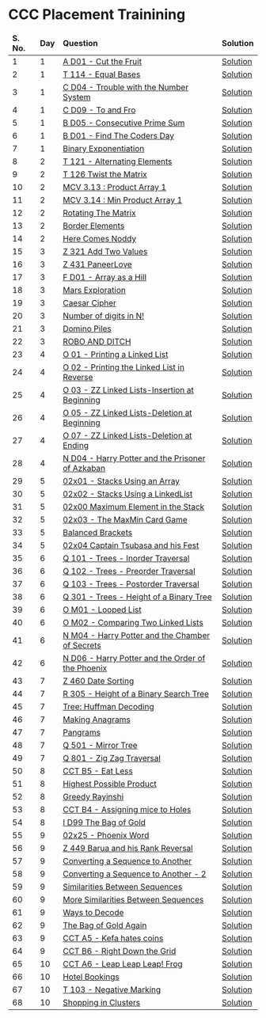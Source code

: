 # CCC Placement Trainining

<table>
    <thead>
        <tr>
            <td><b>S. No.</b></td>
            <td><b>Day</b></td>
            <td><b>Question</b></td>
            <td><b>Solution</b></td>
        </tr>
    </thead>
    <tbody>
        <tr>
            <td>1</td>
            <td>1</td>
            <td> <a href="Day_01/01_A_D01_Cut_the_Fruit"> A D01 - Cut the Fruit </a> </td>
            <td> <a href="Day_01/01_A_D01_Cut_the_Fruit/solution.c"> Solution </a> </td>
        </tr>
        <tr>
            <td>2</td>
            <td>1</td>
            <td> <a href="Day_01/02_T_114_Equal_Bases"> T 114 - Equal Bases </a> </td>
            <td> <a href="Day_01/02_T_114_Equal_Bases/solution.c"> Solution </a> </td>
        </tr>
        <tr>
            <td>3</td>
            <td>1</td>
            <td> <a href="Day_01/03_C_D04_Trouble_with_the_Number_System"> C D04 - Trouble with the Number System </a> </td>
            <td> <a href="Day_01/03_C_D04_Trouble_with_the_Number_System/solution.c"> Solution </a> </td>
        </tr>
        <tr>
            <td>4</td>
            <td>1</td>
            <td> <a href="Day_01/04_C_D09_To_and_Fro"> C D09 - To and Fro </a> </td>
            <td> <a href="Day_01/04_C_D09_To_and_Fro/solution.c"> Solution </a> </td>
        </tr>
        <tr>
            <td>5</td>
            <td>1</td>
            <td> <a href="Day_01/05_B_D05_Consecutive_Prime_Sum"> B D05 - Consecutive Prime Sum </a> </td>
            <td> <a href="Day_01/05_B_D05_Consecutive_Prime_Sum/solution.c"> Solution </a> </td>
        </tr>
        <tr>
            <td>6</td>
            <td>1</td>
            <td> <a href="Day_01/06_B_D01_Find_The_Coders_Day"> B D01 - Find The Coders Day </a> </td>
            <td> <a href="Day_01/06_B_D01_Find_The_Coders_Day/solution.c"> Solution </a> </td>
        </tr>
        <tr>
            <td>7</td>
            <td>1</td>
            <td> <a href="Day_01/07_Binary_Exponentiation"> Binary Exponentiation </a> </td>
            <td> <a href="Day_01/07_Binary_Exponentiation/solution.c"> Solution </a> </td>
        </tr>
        <tr>
            <td>8</td>
            <td>2</td>
            <td> <a href="Day_02/01_T_121_Alternating_Elements"> T 121 - Alternating Elements </a> </td>
            <td> <a href="Day_02/01_T_121_Alternating_Elements/solution.c"> Solution </a> </td>
        </tr>
        <tr>
            <td>9</td>
            <td>2</td>
            <td> <a href="Day_02/02_T_126_Twist_the_Matrix"> T 126 Twist the Matrix </a> </td>
            <td> <a href="Day_02/02_T_126_Twist_the_Matrix/solution.c"> Solution </a> </td>
        </tr>
        <tr>
            <td>10</td>
            <td>2</td>
            <td> <a href="Day_02/03_MCV_3_13_Product_Array_1"> MCV 3.13 : Product Array 1 </a> </td>
            <td> <a href="Day_02/03_MCV_3_13_Product_Array_1/solution.c"> Solution </a> </td>
        </tr>
        <tr>
            <td>11</td>
            <td>2</td>
            <td> <a href="Day_02/04_MCV_3_14_Min_Product_Array_1"> MCV 3.14 : Min Product Array 1 </a> </td>
            <td> <a href="Day_02/04_MCV_3_14_Min_Product_Array_1/solution.c"> Solution </a> </td>
        </tr>
        <tr>
            <td>12</td>
            <td>2</td>
            <td> <a href="Day_02/05_Rotating_The_Matrix"> Rotating The Matrix </a> </td>
            <td> <a href="Day_02/05_Rotating_The_Matrix/solution.c"> Solution </a> </td>
        </tr>
        <tr>
            <td>13</td>
            <td>2</td>
            <td> <a href="Day_02/06_Border_Elements"> Border Elements </a> </td>
            <td> <a href="Day_02/06_Border_Elements/solution.c"> Solution </a> </td>
        </tr>
        <tr>
            <td>14</td>
            <td>2</td>
            <td> <a href="Day_02/07_Here_Comes_Noddy"> Here Comes Noddy </a> </td>
            <td> <a href="Day_02/07_Here_Comes_Noddy/solution.c"> Solution </a> </td>
        </tr>
        <tr>
            <td>15</td>
            <td>3</td>
            <td> <a href="Day_03/01_Z_321_Add_Two_Values"> Z 321 Add Two Values </a> </td>
            <td> <a href="Day_03/01_Z_321_Add_Two_Values/solution.c"> Solution </a> </td>
        </tr>
        <tr>
            <td>16</td>
            <td>3</td>
            <td> <a href="Day_03/02_Z_431_PaneerLove"> Z 431 PaneerLove </a> </td>
            <td> <a href="Day_03/02_Z_431_PaneerLove/solution.c"> Solution </a> </td>
        </tr>
        <tr>
            <td>17</td>
            <td>3</td>
            <td> <a href="Day_03/03_F_D01_Array_as_a_Hill"> F D01 - Array as a Hill </a> </td>
            <td> <a href="Day_03/03_F_D01_Array_as_a_Hill/solution.c"> Solution </a> </td>
        </tr>
        <tr>
            <td>18</td>
            <td>3</td>
            <td> <a href="Day_03/04_Mars_Exploration"> Mars Exploration </a> </td>
            <td> <a href="Day_03/04_Mars_Exploration/solution.c"> Solution </a> </td>
        </tr>
        <tr>
            <td>19</td>
            <td>3</td>
            <td> <a href="Day_03/05_Caesar_Cipher"> Caesar Cipher </a> </td>
            <td> <a href="Day_03/05_Caesar_Cipher/solution.c"> Solution </a> </td>
        </tr>
        <tr>
            <td>20</td>
            <td>3</td>
            <td> <a href="Day_03/06_Number_of_digits_in_N_Factorial"> Number of digits in N! </a> </td>
            <td> <a href="Day_03/06_Number_of_digits_in_N_Factorial/solution.c"> Solution </a> </td>
        </tr>
        <tr>
            <td>21</td>
            <td>3</td>
            <td> <a href="Day_03/07_Domino_Piles"> Domino Piles </a> </td>
            <td> <a href="Day_03/07_Domino_Piles/solution.c"> Solution </a> </td>
        </tr>
        <tr>
            <td>22</td>
            <td>3</td>
            <td> <a href="Day_03/08_ROBO_AND_DITCH"> ROBO AND DITCH </a> </td>
            <td> <a href="Day_03/08_ROBO_AND_DITCH/solution.c"> Solution </a> </td>
        </tr>
        <tr>
            <td>23</td>
            <td>4</td>
            <td> <a href="Day_04/01_O_01_Printing_a_Linked_List"> O 01 - Printing a Linked List </a> </td>
            <td> <a href="Day_04/01_O_01_Printing_a_Linked_List/solution.c"> Solution </a> </td>
        </tr>
        <tr>
            <td>24</td>
            <td>4</td>
            <td> <a href="Day_04/02_O_02_Printing_the_Linked_List_in_Reverse"> O 02 - Printing the Linked List in Reverse </a> </td>
            <td> <a href="Day_04/02_O_02_Printing_the_Linked_List_in_Reverse/solution.c"> Solution </a> </td>
        </tr>
        <tr>
            <td>25</td>
            <td>4</td>
            <td> <a href="Day_04/03_O_03_ZZ_Linked_Lists_Insertion_at_Beginning"> O 03 - ZZ Linked Lists-Insertion at Beginning </a> </td>
            <td> <a href="Day_04/03_O_03_ZZ_Linked_Lists_Insertion_at_Beginning/solution.c"> Solution </a> </td>
        </tr>
        <tr>
            <td>26</td>
            <td>4</td>
            <td> <a href="Day_04/04_O_05_ZZ_Linked_Lists_Deletion_at_Beginning"> O 05 - ZZ Linked Lists-Deletion at Beginning </a> </td>
            <td> <a href="Day_04/04_O_05_ZZ_Linked_Lists_Deletion_at_Beginning/solution.c"> Solution </a> </td>
        </tr>
        <tr>
            <td>27</td>
            <td>4</td>
            <td> <a href="Day_04/05_O_07_ZZ_Linked_Lists_Deletion_at_Ending"> O 07 - ZZ Linked Lists-Deletion at Ending </a> </td>
            <td> <a href="Day_04/05_O_07_ZZ_Linked_Lists_Deletion_at_Ending/solution.c"> Solution </a> </td>
        </tr>
        <tr>
            <td>28</td>
            <td>4</td>
            <td> <a href="Day_04/06_N_D04_Harry_Potter_and_the_Prisoner_of_Azkaban"> N D04 - Harry Potter and the Prisoner of Azkaban </a> </td>
            <td> <a href="Day_04/06_N_D04_Harry_Potter_and_the_Prisoner_of_Azkaban/solution.c"> Solution </a> </td>
        </tr>
        <tr>
            <td>29</td>
            <td>5</td>
            <td> <a href="Day_05/01_02x01_Stacks_Using_an_Array"> 02x01 - Stacks Using an Array </a> </td>
            <td> <a href="Day_05/01_02x01_Stacks_Using_an_Array/solution.c"> Solution </a> </td>
        </tr>
        <tr>
            <td>30</td>
            <td>5</td>
            <td> <a href="Day_05/02_02x02_Stacks_Using_a_LinkedList"> 02x02 - Stacks Using a LinkedList </a> </td>
            <td> <a href="Day_05/02_02x02_Stacks_Using_a_LinkedList/solution.c"> Solution </a> </td>
        </tr>
        <tr>
            <td>31</td>
            <td>5</td>
            <td> <a href="Day_05/03_02x00_Maximum_Element_in_the_Stack"> 02x00 Maximum Element in the Stack </a> </td>
            <td> <a href="Day_05/03_02x00_Maximum_Element_in_the_Stack/solution.c"> Solution </a> </td>
        </tr>
        <tr>
            <td>32</td>
            <td>5</td>
            <td> <a href="Day_05/04_02x03_The_MaxMin_Card_Game"> 02x03 - The MaxMin Card Game </a> </td>
            <td> <a href="Day_05/04_02x03_The_MaxMin_Card_Game/solution.c"> Solution </a> </td>
        </tr>
        <tr>
            <td>33</td>
            <td>5</td>
            <td> <a href="Day_05/05_Balanced_Brackets"> Balanced Brackets </a> </td>
            <td> <a href="Day_05/05_Balanced_Brackets/solution.c"> Solution </a> </td>
        </tr>
        <tr>
            <td>34</td>
            <td>5</td>
            <td> <a href="Day_05/06_02x04_Captain_Tsubasa_and_his_Fest"> 02x04 Captain Tsubasa and his Fest </a> </td>
            <td> <a href="Day_05/06_02x04_Captain_Tsubasa_and_his_Fest/solution.c"> Solution </a> </td>
        </tr>
        <tr>
            <td>35</td>
            <td>6</td>
            <td> <a href="Day_06/01_Q_101_Trees_Inorder_Traversal"> Q 101 - Trees - Inorder Traversal </a> </td>
            <td> <a href="Day_06/01_Q_101_Trees_Inorder_Traversal/solution.c"> Solution </a> </td>
        </tr>
        <tr>
            <td>36</td>
            <td>6</td>
            <td> <a href="Day_06/02_Q_102_Trees_Preorder_Traversal"> Q 102 - Trees - Preorder Traversal </a> </td>
            <td> <a href="Day_06/02_Q_102_Trees_Preorder_Traversal/solution.c"> Solution </a> </td>
        </tr>
        <tr>
            <td>37</td>
            <td>6</td>
            <td> <a href="Day_06/03_Q_103_Trees_Postorder_Traversal"> Q 103 - Trees - Postorder Traversal </a> </td>
            <td> <a href="Day_06/03_Q_103_Trees_Postorder_Traversal/solution.c"> Solution </a> </td>
        </tr>
        <tr>
            <td>38</td>
            <td>6</td>
            <td> <a href="Day_06/04_Q_301_Trees_Height_of_a_Binary_Tree"> Q 301 - Trees - Height of a Binary Tree </a> </td>
            <td> <a href="Day_06/04_Q_301_Trees_Height_of_a_Binary_Tree/solution.c"> Solution </a> </td>
        </tr>
        <tr>
            <td>39</td>
            <td>6</td>
            <td> <a href="Day_06/05_O_M01_Looped_List"> O M01 - Looped List </a> </td>
            <td> <a href="Day_06/05_O_M01_Looped_List/solution.c"> Solution </a> </td>
        </tr>
        <tr>
            <td>40</td>
            <td>6</td>
            <td> <a href="Day_06/06_O_M02_Comparing_Two_Linked_Lists"> O M02 - Comparing Two Linked Lists </a> </td>
            <td> <a href="Day_06/06_O_M02_Comparing_Two_Linked_Lists/solution.c"> Solution </a> </td>
        </tr>
        <tr>
            <td>41</td>
            <td>6</td>
            <td> <a href="Day_06/07_N_M04_Harry_Potter_and_the_Chamber_of_Secrets"> N M04 - Harry Potter and the Chamber of Secrets </a> </td>
            <td> <a href="Day_06/07_N_M04_Harry_Potter_and_the_Chamber_of_Secrets/solution.c"> Solution </a> </td>
        </tr>
        <tr>
            <td>42</td>
            <td>6</td>
            <td> <a href="Day_06/08_N_D06_Harry_Potter_and_the_Order_of_the_Phoenix"> N D06 - Harry Potter and the Order of the Phoenix </a> </td>
            <td> <a href="Day_06/08_N_D06_Harry_Potter_and_the_Order_of_the_Phoenix/solution.c"> Solution </a> </td>
        </tr>
        <tr>
            <td>43</td>
            <td>7</td>
            <td> <a href="Day_07/01_Z_460_Date_Sorting"> Z 460 Date Sorting </a> </td>
            <td> <a href="Day_07/01_Z_460_Date_Sorting/solution.c"> Solution </a> </td>
        </tr>
        <tr>
            <td>44</td>
            <td>7</td>
            <td> <a href="Day_07/02_R_305_Height_of_a_Binary_Search_Tree"> R 305 - Height of a Binary Search Tree </a> </td>
            <td> <a href="Day_07/02_R_305_Height_of_a_Binary_Search_Tree/solution.c"> Solution </a> </td>
        </tr>
        <tr>
            <td>45</td>
            <td>7</td>
            <td> <a href="Day_07/03_Tree_Huffman_Decoding"> Tree: Huffman Decoding </a> </td>
            <td> <a href="Day_07/03_Tree_Huffman_Decoding/solution.c"> Solution </a> </td>
        </tr>
        <tr>
            <td>46</td>
            <td>7</td>
            <td> <a href="Day_07/04_Making_Anagrams"> Making Anagrams </a> </td>
            <td> <a href="Day_07/04_Making_Anagrams/solution.c"> Solution </a> </td>
        </tr>
        <tr>
            <td>47</td>
            <td>7</td>
            <td> <a href="Day_07/05_Pangrams"> Pangrams </a> </td>
            <td> <a href="Day_07/05_Pangrams/solution.c"> Solution </a> </td>
        </tr>
        <tr>
            <td>48</td>
            <td>7</td>
            <td> <a href="Day_07/06_Q_501_Mirror_Tree"> Q 501 - Mirror Tree </a> </td>
            <td> <a href="Day_07/06_Q_501_Mirror_Tree/solution.c"> Solution </a> </td>
        </tr>
        <tr>
            <td>49</td>
            <td>7</td>
            <td> <a href="Day_07/07_Q_801_Zig_Zag_Traversal"> Q 801 - Zig Zag Traversal </a> </td>
            <td> <a href="Day_07/07_Q_801_Zig_Zag_Traversal/solution.c"> Solution </a> </td>
        </tr>
        <tr>
            <td>50</td>
            <td>8</td>
            <td> <a href="Day_08/01_CCT_B5_Eat_Less"> CCT B5 - Eat Less </a> </td>
            <td> <a href="Day_08/01_CCT_B5_Eat_Less/solution.c"> Solution </a> </td>
        </tr>
        <tr>
            <td>51</td>
            <td>8</td>
            <td> <a href="Day_08/02_Highest_Possible_Product"> Highest Possible Product </a> </td>
            <td> <a href="Day_08/02_Highest_Possible_Product/solution.c"> Solution </a> </td>
        </tr>
        <tr>
            <td>52</td>
            <td>8</td>
            <td> <a href="Day_08/03_Greedy_Rayinshi"> Greedy Rayinshi </a> </td>
            <td> <a href="Day_08/03_Greedy_Rayinshi/solution.c"> Solution </a> </td>
        </tr>
        <tr>
            <td>53</td>
            <td>8</td>
            <td> <a href="Day_08/04_CCT_B4_Assigning_mice_to_Holes"> CCT B4 - Assigning mice to Holes </a> </td>
            <td> <a href="Day_08/04_CCT_B4_Assigning_mice_to_Holes/solution.c"> Solution </a> </td>
        </tr>
        <tr>
            <td>54</td>
            <td>8</td>
            <td> <a href="Day_08/05_I_D99_The_Bag_of_Gold"> I D99 The Bag of Gold </a> </td>
            <td> <a href="Day_08/05_I_D99_The_Bag_of_Gold/solution.c"> Solution </a> </td>
        </tr>
        <tr>
            <td>55</td>
            <td>9</td>
            <td> <a href="Day_09/01_02x25_Phoenix_Word"> 02x25 - Phoenix Word </a> </td>
            <td> <a href="Day_09/01_02x25_Phoenix_Word/solution.c"> Solution </a> </td>
        </tr>
        <tr>
            <td>56</td>
            <td>9</td>
            <td> <a href="Day_09/02_Z_449_Barua_and_his_Rank_Reversal"> Z 449 Barua and his Rank Reversal </a> </td>
            <td> <a href="Day_09/02_Z_449_Barua_and_his_Rank_Reversal/solution.c"> Solution </a> </td>
        </tr>
        <tr>
            <td>57</td>
            <td>9</td>
            <td> <a href="Day_09/03_Converting_a_Sequence_to_Another"> Converting a Sequence to Another </a> </td>
            <td> <a href="Day_09/03_Converting_a_Sequence_to_Another/solution.c"> Solution </a> </td>
        </tr>
        <tr>
            <td>58</td>
            <td>9</td>
            <td> <a href="Day_09/04_Converting_a_Sequence_to_Another_2"> Converting a Sequence to Another - 2 </a> </td>
            <td> <a href="Day_09/04_Converting_a_Sequence_to_Another_2/solution.c"> Solution </a> </td>
        </tr>
        <tr>
            <td>59</td>
            <td>9</td>
            <td> <a href="Day_09/05_Similarities_Between_Sequences"> Similarities Between Sequences </a> </td>
            <td> <a href="Day_09/05_Similarities_Between_Sequences/solution.c"> Solution </a> </td>
        </tr>
        <tr>
            <td>60</td>
            <td>9</td>
            <td> <a href="Day_09/06_More_Similarities_Between_Sequences"> More Similarities Between Sequences </a> </td>
            <td> <a href="Day_09/06_More_Similarities_Between_Sequences/solution.c"> Solution </a> </td>
        </tr>
        <tr>
            <td>61</td>
            <td>9</td>
            <td> <a href="Day_09/07_Ways_to_Decode"> Ways to Decode </a> </td>
            <td> <a href="Day_09/07_Ways_to_Decode/solution.c"> Solution </a> </td>
        </tr>
        <tr>
            <td>62</td>
            <td>9</td>
            <td> <a href="Day_09/08_The_Bag_of_Gold_Again"> The Bag of Gold Again </a> </td>
            <td> <a href="Day_09/08_The_Bag_of_Gold_Again/solution.c"> Solution </a> </td>
        </tr>
        <tr>
            <td>63</td>
            <td>9</td>
            <td> <a href="Day_09/09_CCT_A5_Kefa_hates_coins"> CCT A5 - Kefa hates coins </a> </td>
            <td> <a href="Day_09/09_CCT_A5_Kefa_hates_coins/solution.c"> Solution </a> </td>
        </tr>
        <tr>
            <td>64</td>
            <td>9</td>
            <td> <a href="Day_09/10_CCT_B6_Right_Down_the_Grid"> CCT B6 - Right Down the Grid </a> </td>
            <td> <a href="Day_09/10_CCT_B6_Right_Down_the_Grid/solution.c"> Solution </a> </td>
        </tr>
        <tr>
            <td>65</td>
            <td>10</td>
            <td> <a href="Day_10/01_CCT_A6_Leap_Leap_Leap_Factorial_Frog"> CCT A6 - Leap Leap Leap! Frog </a> </td>
            <td> <a href="Day_10/01_CCT_A6_Leap_Leap_Leap_Factorial_Frog/solution.c"> Solution </a> </td>
        </tr>
        <tr>
            <td>66</td>
            <td>10</td>
            <td> <a href="Day_10/02_Hotel_Bookings"> Hotel Bookings </a> </td>
            <td> <a href="Day_10/02_Hotel_Bookings/solution.c"> Solution </a> </td>
        </tr>
        <tr>
            <td>67</td>
            <td>10</td>
            <td> <a href="Day_10/03_T_103_Negative_Marking"> T 103 - Negative Marking </a> </td>
            <td> <a href="Day_10/03_T_103_Negative_Marking/solution.c"> Solution </a> </td>
        </tr>
        <tr>
            <td>68</td>
            <td>10</td>
            <td> <a href="Day_10/04_Shopping_in_Clusters"> Shopping in Clusters </a> </td>
            <td> <a href="Day_10/04_Shopping_in_Clusters/solution.c"> Solution </a> </td>
        </tr>
    </tbody>
</table>
